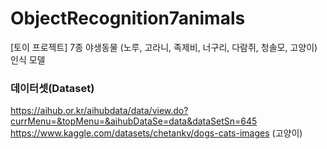 # ObjectRecognition7animals
[토이 프로젝트] 7종 야생동물 (노루, 고라니, 족제비, 너구리, 다람쥐, 청솔모, 고양이) 인식 모델

### 데이터셋(Dataset)
https://aihub.or.kr/aihubdata/data/view.do?currMenu=&topMenu=&aihubDataSe=data&dataSetSn=645
https://www.kaggle.com/datasets/chetankv/dogs-cats-images (고양이)
